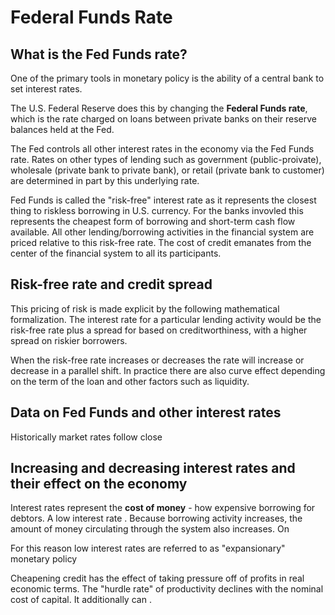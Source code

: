 # Federal Funds Rate

## What is the Fed Funds rate?
One of the primary tools in monetary policy is the ability of a central bank to set interest rates.

The U.S. Federal Reserve does this by changing the **Federal Funds rate**, which is the rate charged on loans between private banks on their reserve balances held at the Fed.

The Fed controls all other interest rates in the economy via the Fed Funds rate. Rates on other types of lending such as government (public-proivate), wholesale (private bank to private bank), or retail (private bank to customer) are determined in part by this underlying rate.

Fed Funds is called the "risk-free" interest rate as it represents the closest thing to riskless borrowing in U.S. currency. For the banks invovled this represents the cheapest form of borrowing and short-term cash flow available. All other lending/borrowing activities in the financial system are priced relative to this risk-free rate. The cost of credit emanates from the center of the financial system to all its participants.

## Risk-free rate and credit spread

This pricing of risk is made explicit by the following mathematical formalization. The interest rate for a particular lending activity would be the risk-free rate plus a spread for based on creditworthiness, with a higher spread on riskier borrowers.

When the risk-free rate increases or decreases the rate will increase or decrease in a parallel shift. In practice there are also curve effect depending on the term of the loan and other factors such as liquidity. 

## Data on Fed Funds and other interest rates
Historically market rates follow close


## Increasing and decreasing interest rates and their effect on the economy
Interest rates represent the **cost of money** - how expensive borrowing for debtors. A low interest rate . Because borrowing activity increases, the amount of money circulating through the system also increases. On 

For this reason low interest rates are referred to as "expansionary" monetary policy 

Cheapening credit has the effect of taking pressure off of profits in real economic terms. The "hurdle rate" of productivity declines with the nominal cost of capital. It additionally can . 
